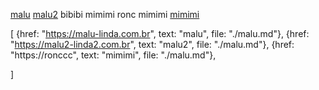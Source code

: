 [malu](https://malu-linda.com.br)
[malu2](https://malu2-linda2.com.br)
bibibi mimimi ronc mimimi [mimimi](https://ronccc)

[
    {href: "https://malu-linda.com.br", text: "malu", file: "./malu.md"},
    {href: "https://malu2-linda2.com.br", text: "malu2", file: "./malu.md"},
    {href: "https://ronccc", text: "mimimi", file: "./malu.md"},

]